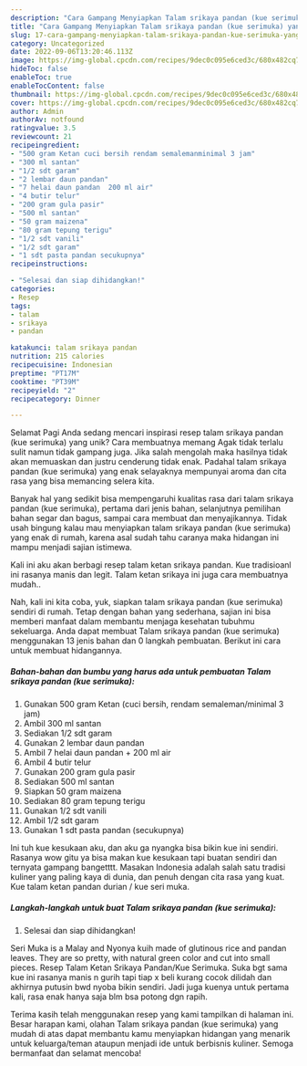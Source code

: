 ```yaml
---
description: "Cara Gampang Menyiapkan Talam srikaya pandan (kue serimuka) yang Lezat, Lezat"
title: "Cara Gampang Menyiapkan Talam srikaya pandan (kue serimuka) yang Lezat, Lezat"
slug: 17-cara-gampang-menyiapkan-talam-srikaya-pandan-kue-serimuka-yang-lezat-lezat
category: Uncategorized
date: 2022-09-06T13:20:46.113Z
image: https://img-global.cpcdn.com/recipes/9dec0c095e6ced3c/680x482cq70/talam-srikaya-pandan-kue-serimuka-foto-resep-utama.jpg
hideToc: false
enableToc: true
enableTocContent: false
thumbnail: https://img-global.cpcdn.com/recipes/9dec0c095e6ced3c/680x482cq70/talam-srikaya-pandan-kue-serimuka-foto-resep-utama.jpg
cover: https://img-global.cpcdn.com/recipes/9dec0c095e6ced3c/680x482cq70/talam-srikaya-pandan-kue-serimuka-foto-resep-utama.jpg
author: Admin
authorAv: notfound
ratingvalue: 3.5
reviewcount: 21
recipeingredient:
- "500 gram Ketan cuci bersih rendam semalemanminimal 3 jam"
- "300 ml santan"
- "1/2 sdt garam"
- "2 lembar daun pandan"
- "7 helai daun pandan  200 ml air"
- "4 butir telur"
- "200 gram gula pasir"
- "500 ml santan"
- "50 gram maizena"
- "80 gram tepung terigu"
- "1/2 sdt vanili"
- "1/2 sdt garam"
- "1 sdt pasta pandan secukupnya"
recipeinstructions:

- "Selesai dan siap dihidangkan!"
categories:
- Resep
tags:
- talam
- srikaya
- pandan

katakunci: talam srikaya pandan 
nutrition: 215 calories
recipecuisine: Indonesian
preptime: "PT17M"
cooktime: "PT39M"
recipeyield: "2"
recipecategory: Dinner

---
```



Selamat Pagi Anda sedang mencari inspirasi resep talam srikaya pandan (kue serimuka) yang unik? Cara membuatnya memang Agak tidak terlalu sulit namun tidak gampang juga. Jika salah mengolah maka hasilnya tidak akan memuaskan dan justru cenderung tidak enak. Padahal talam srikaya pandan (kue serimuka) yang enak selayaknya mempunyai aroma dan cita rasa yang bisa memancing selera kita.


Banyak hal yang sedikit bisa mempengaruhi kualitas rasa dari talam srikaya pandan (kue serimuka), pertama dari jenis bahan, selanjutnya pemilihan bahan segar dan bagus, sampai cara membuat dan menyajikannya. Tidak usah bingung kalau mau menyiapkan talam srikaya pandan (kue serimuka) yang enak di rumah, karena asal sudah tahu caranya maka hidangan ini mampu menjadi sajian istimewa.

Kali ini aku akan berbagi resep talam ketan srikaya pandan. Kue tradisioanl ini rasanya manis dan legit. Talam ketan srikaya ini juga cara membuatnya mudah..


Nah, kali ini kita coba, yuk, siapkan talam srikaya pandan (kue serimuka) sendiri di rumah. Tetap dengan bahan yang sederhana, sajian ini bisa memberi manfaat dalam membantu menjaga kesehatan tubuhmu sekeluarga. Anda dapat membuat Talam srikaya pandan (kue serimuka) menggunakan 13 jenis bahan dan 0 langkah pembuatan. Berikut ini cara untuk membuat hidangannya.

<!--inarticleads1-->

##### Bahan-bahan dan bumbu yang harus ada untuk pembuatan Talam srikaya pandan (kue serimuka):

1. Gunakan 500 gram Ketan (cuci bersih, rendam semaleman/minimal 3 jam)
1. Ambil 300 ml santan
1. Sediakan 1/2 sdt garam
1. Gunakan 2 lembar daun pandan
1. Ambil 7 helai daun pandan + 200 ml air
1. Ambil 4 butir telur
1. Gunakan 200 gram gula pasir
1. Sediakan 500 ml santan
1. Siapkan 50 gram maizena
1. Sediakan 80 gram tepung terigu
1. Gunakan 1/2 sdt vanili
1. Ambil 1/2 sdt garam
1. Gunakan 1 sdt pasta pandan (secukupnya)


Ini tuh kue kesukaan aku, dan aku ga nyangka bisa bikin kue ini sendiri. Rasanya wow gitu ya bisa makan kue kesukaan tapi buatan sendiri dan ternyata gampang bangetttt. Masakan Indonesia adalah salah satu tradisi kuliner yang paling kaya di dunia, dan penuh dengan cita rasa yang kuat. Kue talam ketan pandan durian / kue seri muka. 

<!--inarticleads2-->

##### Langkah-langkah untuk buat Talam srikaya pandan (kue serimuka):


1. Selesai dan siap dihidangkan!

Seri Muka is a Malay and Nyonya kuih made of glutinous rice and pandan leaves. They are so pretty, with natural green color and cut into small pieces. Resep Talam Ketan Srikaya Pandan/Kue Serimuka. Suka bgt sama kue ini rasanya manis n gurih tapi tiap x beli kurang cocok dilidah dan akhirnya putusin bwd nyoba bikin sendiri. Jadi juga kuenya untuk pertama kali, rasa enak hanya saja blm bsa potong dgn rapih. 

Terima kasih telah menggunakan resep yang kami tampilkan di halaman ini. Besar harapan kami, olahan Talam srikaya pandan (kue serimuka) yang mudah di atas dapat membantu kamu menyiapkan hidangan yang menarik untuk keluarga/teman ataupun menjadi ide untuk berbisnis kuliner. Semoga bermanfaat dan selamat mencoba!
